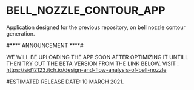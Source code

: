# BELL_NOZZLE_CONTOUR_APP
Application designed for the previous repository, on bell nozzle contour generation.


#**** ANNOUNCEMENT ****#

WE WILL BE UPLOADING THE APP SOON AFTER OPTIMIZING IT
UNTILL THEN TRY OUT THE BETA VERSION FROM THE LINK BELOW.
VISIT : https://sid12123.itch.io/design-and-flow-analysis-of-bell-nozzle

#ESTIMATED RELEASE DATE: 10 MARCH 2021.

